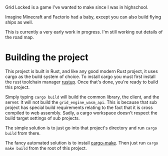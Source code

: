 Grid Locked is a game I've wanted to make since I was in highschool.

Imagine Minecraft and Factorio had a baby, except you can also build flying ships as well.

This is currently a very early work in progress.
I'm still working out details of the road map.

# Building the project

This project is built in Rust, and like any good modern Rust project, it uses cargo as the build system of choice.
To install cargo you must first install the rust toolchain manager [rustup](https://rustup.rs/). Once that's done, you're ready to build this project.

Simply typing `cargo build` will build the common library, the client, and the server. It will not build the `grid_engine_wasm_api`. This is because that sub project has special build requirements relating to the fact that it is cross compiled to web assembly. Sadly, a cargo workspace doesn't respect the build target settings of sub projects.

The simple solution is to just go into that project's directory and run `cargo build` from there.

The fancy automated solution is to install [cargo-make](https://crates.io/crates/cargo-make#installation). Then just run `cargo make build` from the root of this project.